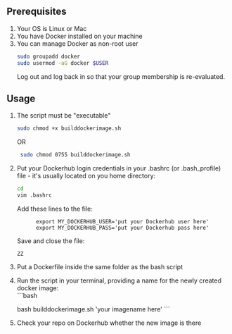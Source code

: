 ## Prerequisites
  1. Your OS is Linux or Mac
  2. You have Docker installed on your machine
  3. You can manage Docker as non-root user
      ```bash
      sudo groupadd docker
      sudo usermod -aG docker $USER
      ```
      Log out and log back in so that your group membership is re-evaluated.



## Usage
  1. The script must be "executable"
      ```bash
      sudo chmod +x builddockerimage.sh
      ```
      OR
      ```bash
       sudo chmod 0755 builddockerimage.sh
      ```
  2. Put your Dockerhub login credentials in your .bashrc (or .bash_profile) file - it's usually located on you home directory:
      ```bash
      cd 
      vim .bashrc
      ```
      Add these lines to the file:
      ```vim
		    export MY_DOCKERHUB_USER='put your Dockerhub user here'
		    export MY_DOCKERHUB_PASS='put your Dockerhub pass here'
	    ```
      Save and close the file:
      ```vim
      ZZ
      ```
  3. Put a Dockerfile inside the same folder as the bash script
  4. Run the script in your terminal, providing a name for the newly created docker image:  
    ```bash
    
     bash builddockerimage.sh 'your imagename here'
    ```
  5. Check your repo on Dockerhub whether the new image is there
